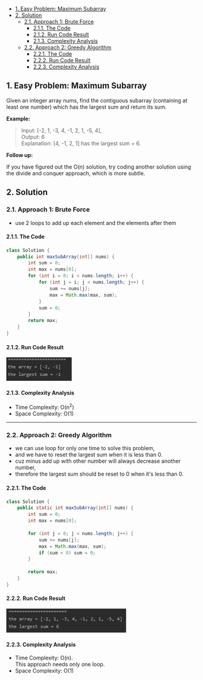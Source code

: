 <!-- TOC -->

- [1. Easy Problem: Maximum Subarray](#1-easy-problem-maximum-subarray)
- [2. Solution](#2-solution)
  - [2.1. Approach 1: Brute Force](#21-approach-1-brute-force)
    - [2.1.1. The Code](#211-the-code)
    - [2.1.2. Run Code Result](#212-run-code-result)
    - [2.1.3. Complexity Analysis](#213-complexity-analysis)
  - [2.2. Approach 2: Greedy Algorithm](#22-approach-2-greedy-algorithm)
    - [2.2.1. The Code](#221-the-code)
    - [2.2.2. Run Code Result](#222-run-code-result)
    - [2.2.3. Complexity Analysis](#223-complexity-analysis)

<!-- /TOC -->

## 1. Easy Problem: Maximum Subarray
Given an integer array nums, find the contiguous subarray (containing at least one number) which has the largest sum and return its sum.

**Example:**

>Input: [-2, 1, -3, 4, -1, 2, 1, -5, 4],  
>Output: 6  
>Explanation: [4, -1, 2, 1] has the largest sum = 6.

**Follow up:**

If you have figured out the O(n) solution, try coding another solution using the divide and conquer approach, which is more subtle.

## 2. Solution

### 2.1. Approach 1: Brute Force
- use 2 loops to add up each element and the elements after them

#### 2.1.1. The Code
```java
class Solution {
    public int maxSubArray(int[] nums) {
        int sum = 0;
        int max = nums[0];
        for (int i = 0; i < nums.length; i++) {
            for (int j = i; j < nums.length; j++) {
                sum += nums[j];
                max = Math.max(max, sum);
            }
            sum = 0;
        }
        return max;
    }
}
```

#### 2.1.2. Run Code Result
![pic](../99.images/2020-08-26-15-04-53.png)

#### 2.1.3. Complexity Analysis
- Time Complexity: O(n<sup>2</sup>)
- Space Complexity: O(1)

****

### 2.2. Approach 2: Greedy Algorithm
- we can use loop for only one time to solve this problem,
- and we have to reset the largest sum when it is less than 0.
- cuz minus add up with other number will always decrease another number,
- therefore the largest sum should be reset to 0 when it's less than 0.

#### 2.2.1. The Code
```java
class Solution {
    public static int maxSubArray(int[] nums) {
        int sum = 0;
        int max = nums[0];

        for (int j = 0; j < nums.length; j++) {
            sum += nums[j];
            max = Math.max(max, sum);
            if (sum < 0) sum = 0;
        }

        return max;
    }
}
```

#### 2.2.2. Run Code Result
![pic](../99.images/2020-08-26-15-26-07.png)

#### 2.2.3. Complexity Analysis
- Time Complexity: O(n).  
  This approach needs only one loop.
- Space Complexity: O(1)